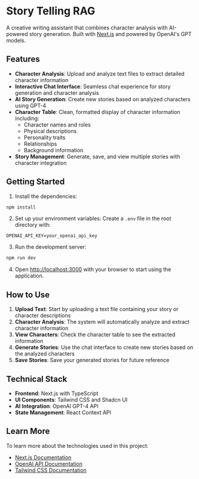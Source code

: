 # Story Telling RAG

A creative writing assistant that combines character analysis with AI-powered story generation. Built with [Next.js](https://nextjs.org/) and powered by OpenAI's GPT models.

## Features

- **Character Analysis**: Upload and analyze text files to extract detailed character information
- **Interactive Chat Interface**: Seamless chat experience for story generation and character analysis
- **AI Story Generation**: Create new stories based on analyzed characters using GPT-4
- **Character Table**: Clean, formatted display of character information including:
  - Character names and roles
  - Physical descriptions
  - Personality traits
  - Relationships
  - Background information
- **Story Management**: Generate, save, and view multiple stories with character integration

## Getting Started

1. Install the dependencies:

```bash
npm install
```

2. Set up your environment variables:
Create a `.env` file in the root directory with:

```
OPENAI_API_KEY=your_openai_api_key
```

3. Run the development server:

```bash
npm run dev
```

4. Open [http://localhost:3000](http://localhost:3000) with your browser to start using the application.

## How to Use

1. **Upload Text**: Start by uploading a text file containing your story or character descriptions
2. **Character Analysis**: The system will automatically analyze and extract character information
3. **View Characters**: Check the character table to see the extracted information
4. **Generate Stories**: Use the chat interface to create new stories based on the analyzed characters
5. **Save Stories**: Save your generated stories for future reference

## Technical Stack

- **Frontend**: Next.js with TypeScript
- **UI Components**: Tailwind CSS and Shadcn UI
- **AI Integration**: OpenAI GPT-4 API
- **State Management**: React Context API

## Learn More

To learn more about the technologies used in this project:

- [Next.js Documentation](https://nextjs.org/docs)
- [OpenAI API Documentation](https://platform.openai.com/docs)
- [Tailwind CSS Documentation](https://tailwindcss.com/docs)

